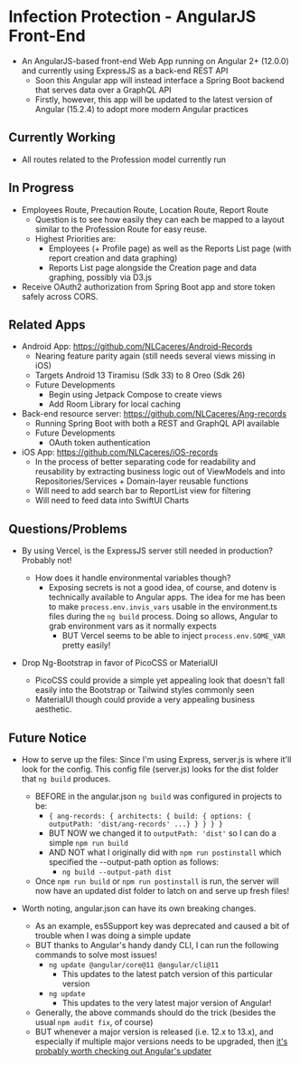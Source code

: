 # Infection Protection - AngularJS Front-End
- An AngularJS-based front-end Web App running on Angular 2+ (12.0.0) and currently using ExpressJS as a back-end REST API
  - Soon this Angular app will instead interface a Spring Boot backend that serves data over a GraphQL API
  - Firstly, however, this app will be updated to the latest version of Angular (15.2.4) to adopt more modern Angular practices

## Currently Working
- All routes related to the Profession model currently run

## In Progress
- Employees Route, Precaution Route, Location Route, Report Route
  - Question is to see how easily they can each be mapped to a layout similar to the Profession Route for easy reuse.
  - Highest Priorities are: 
    - Employees (+ Profile page) as well as the Reports List page (with report creation and data graphing)
    - Reports List page alongside the Creation page and data graphing, possibly via D3.js
- Receive OAuth2 authorization from Spring Boot app and store token safely across CORS.

## Related Apps
- Android App: https://github.com/NLCaceres/Android-Records
    - Nearing feature parity again (still needs several views missing in iOS)
    - Targets Android 13 Tiramisu (Sdk 33) to 8 Oreo (Sdk 26)
    - Future Developments
        - Begin using Jetpack Compose to create views
        - Add Room Library for local caching
- Back-end resource server: https://github.com/NLCaceres/Ang-records
    - Running Spring Boot with both a REST and GraphQL API available
    - Future Developments
      - OAuth token authentication
- iOS App: https://github.com/NLCaceres/iOS-records 
    - In the process of better separating code for readability and reusability by extracting business logic out 
    of ViewModels and into Repositories/Services + Domain-layer reusable functions 
    - Will need to add search bar to ReportList view for filtering
    - Will need to feed data into SwiftUI Charts

## Questions/Problems
- By using Vercel, is the ExpressJS server still needed in production? Probably not!
  - How does it handle environmental variables though? 
    - Exposing secrets is not a good idea, of course, and dotenv is technically
    available to Angular apps. The idea for me has been to make `process.env.invis_vars` usable in the environment.ts files during the 
    `ng build` process. Doing so allows, Angular to grab environment vars as it normally expects 
      - BUT Vercel seems to be able to inject `process.env.SOME_VAR` pretty easily!

- Drop Ng-Bootstrap in favor of PicoCSS or MaterialUI
  - PicoCSS could provide a simple yet appealing look that doesn't fall easily into the Bootstrap or Tailwind styles commonly seen
  - MaterialUI though could provide a very appealing business aesthetic.

## Future Notice

- How to serve up the files: Since I'm using Express, server.js is where it'll look for the config. This config file (server.js) 
looks for the dist folder that `ng build` produces. 
  - BEFORE in the angular.json `ng build` was configured in projects to be: 
    - `{ ang-records: { architects: { build: { options: { outputPath: 'dist/ang-records' ...} } } } }` 
    - BUT NOW we changed it to `outputPath: 'dist'` so I can do a simple `npm run build` 
    - AND NOT what I originally did with `npm run postinstall` which specified the --output-path option as follows:
      - `ng build --output-path dist`
  - Once `npm run build` or `npm run postinstall` is run, the server will now have an updated dist folder to latch on and serve up fresh files!

- Worth noting, angular.json can have its own breaking changes. 
  - As an example, es5Support key was deprecated and caused a bit of trouble when I was doing a simple update
  - BUT thanks to Angular's handy dandy CLI, I can run the following commands to solve most issues!
    - `ng update @angular/core@11 @angular/cli@11`
      - This updates to the latest patch version of this particular version
    - `ng update` 
      - This updates to the very latest major version of Angular!
  - Generally, the above commands should do the trick (besides the usual `npm audit fix`, of course)
  - BUT whenever a major version is released (i.e. 12.x to 13.x), and especially if multiple major versions needs to be upgraded, 
  then [it's probably worth checking out Angular's updater](https://update.angular.io/)
